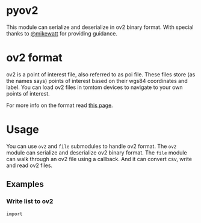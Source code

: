 # pyov2
This module can serialize and deserialize in ov2 binary format.
With special thanks to [@mikewatt](https://gis.stackexchange.com/questions/430326/how-to-generate-ov2-poi-programmatically-from-csv-source/430342#430342) for providing guidance.

# ov2 format
ov2 is a point of interest file, also referred to as poi file.
These files store (as the names says) points of interest based on their wgs84 coordinates and label.
You can load ov2 files in tomtom devices to navigate to your own points of interest.

For more info on the format read [this page](https://gordthompson.github.io/ov2optimizer/ov2FileFormat.html).

# Usage
You can use `ov2` and `file` submodules to handle ov2 format. 
The `ov2` module can serialize and deserialize ov2 binary format.
The `file` module can walk through an ov2 file using a callback. 
And it can convert csv, write and read ov2 files.

## Examples

### Write list to ov2

    import 